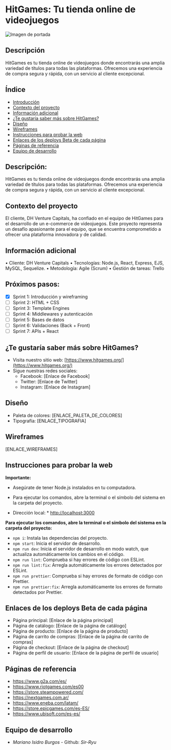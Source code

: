 # **HitGames: Tu tienda online de videojuegos**

![Imagen de portada](https://github.com/Sir-Ryu/Grupo-3-HitGames/blob/main/desings/logo_sprint1.png)

## Descripción

HitGames es tu tienda online de videojuegos donde encontrarás una amplia variedad de títulos para todas las plataformas. Ofrecemos una experiencia de compra segura y rápida, con un servicio al cliente excepcional.

## Índice

- [Introducción](#descripcion:)
- [Contexto del proyecto](#contexto-del-proyecto)
- [Información adicional](#informacion-adicional)
- [¿Te gustaría saber más sobre HitGames?](#te-gustaria-saber-mas-sobre-hitgames)
- [Diseño](#diseño)
- [Wireframes](#wireframes)
- [Instrucciones para probar la web](#instrucciones-para-probar-la-web)
- [Enlaces de los deploys Beta de cada página](#enlaces-de-los-deploys-beta-de-cada-pagina)
- [Páginas de referencia](#paginas-de-referencia)
- [Equipo de desarrollo](#equipo-de-desarrollo)

## Descripción:

HitGames es tu tienda online de videojuegos donde encontrarás una amplia variedad de títulos para todas las plataformas. Ofrecemos una experiencia de compra segura y rápida, con un servicio al cliente excepcional.

## Contexto del proyecto

El cliente, DH Venture Capitals, ha confiado en el equipo de HitGames para el desarrollo de un e-commerce de videojuegos. Este proyecto representa un desafío apasionante para el equipo, que se encuentra comprometido a ofrecer una plataforma innovadora y de calidad.

## Información adicional

• Cliente: DH Venture Capitals
• Tecnologías: Node.js, React, Express, EJS, MySQL, Sequelize.
• Metodología: Agile (Scrum)
• Gestión de tareas: Trello

## Próximos pasos:

- [x] Sprint 1: Introducción y wireframing
- [ ] Sprint 2: HTML + CSS
- [ ] Sprint 3: Template Engines
- [ ] Sprint 4: Middlewares y autenticación
- [ ] Sprint 5: Bases de datos
- [ ] Sprint 6: Validaciones (Back + Front)
- [ ] Sprint 7: APIs + React

## ¿Te gustaría saber más sobre HitGames?

- Visita nuestro sitio web: [https://www.hitgames.org/](https://www.hitgames.org/)
- Sigue nuestras redes sociales:
  - Facebook: [Enlace de Facebook]
  - Twitter: [Enlace de Twitter]
  - Instagram: [Enlace de Instagram]

## Diseño

- Paleta de colores: [ENLACE_PALETA_DE_COLORES]
- Tipografía: [ENLACE_TIPOGRAFIA]

## Wireframes

[ENLACE_WIREFRAMES]

## Instrucciones para probar la web

**Importante:**

- Asegúrate de tener Node.js instalados en tu computadora.
- Para ejecutar los comandos, abre la terminal o el símbolo del sistema en la carpeta del proyecto.

- Dirección local: \* [http://localhost:3000](http://localhost:3000)

**Para ejecutar los comandos, abre la terminal o el símbolo del sistema en la carpeta del proyecto:**

- `npm i`: Instala las dependencias del proyecto.
- `npm start`: Inicia el servidor de desarrollo.
- `npm run dev`: Inicia el servidor de desarrollo en modo watch, que actualiza automáticamente los cambios en el código.
- `npm run lint`: Comprueba si hay errores de código con ESLint.
- `npm run lint:fix`: Arregla automáticamente los errores detectados por ESLint.
- `npm run prettier`: Comprueba si hay errores de formato de código con Prettier.
- `npm run prettier:fix`: Arregla automáticamente los errores de formato detectados por Prettier.

## Enlaces de los deploys Beta de cada página

- Página principal: [Enlace de la página principal]
- Página de catálogo: [Enlace de la página de catálogo]
- Página de producto: [Enlace de la página de producto]
- Página de carrito de compras: [Enlace de la página de carrito de compras]
- Página de checkout: [Enlace de la página de checkout]
- Página de perfil de usuario: [Enlace de la página de perfil de usuario]

## Páginas de referencia

- https://www.g2a.com/es/
- https://www.riotgames.com/es00
- https://store.steampowered.com/
- https://nextgames.com.ar/
- https://www.eneba.com/latam/
- https://store.epicgames.com/es-ES/
- https://www.ubisoft.com/es-es/

## Equipo de desarrollo

- _Mariano Isidro Burgos_ - Github: _Sir-Ryu_
